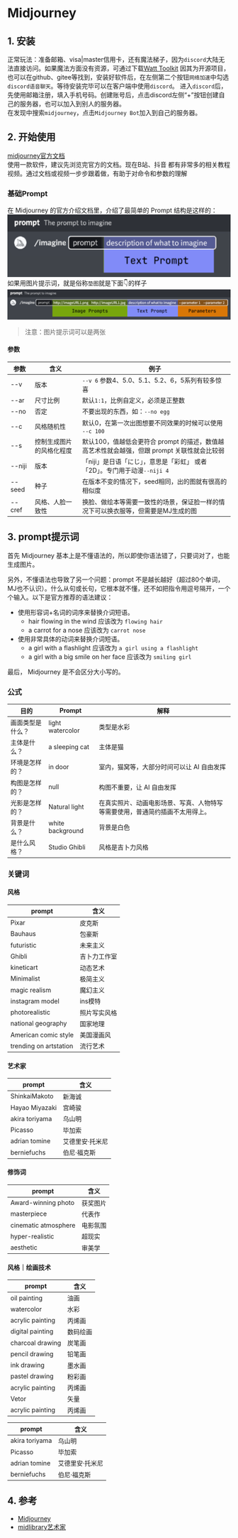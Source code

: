 # Midjourney

## 1. 安装
正常玩法：准备邮箱、visa|master信用卡，还有魔法梯子，因为`discord`大陆无法直接访问。如果魔法方面没有资源，可通过下载[Watt Toolkit](https://steampp.net/) 因其为开源项目，也可以在github、gitee等找到，安装好软件后，在左侧第二个按钮`网络加速`中勾选`discord语音聊天`。等待安装完毕可以在客户端中使用`discord`。
进入`discord`后，先使用邮箱注册，填入手机号码。创建账号后，点击discord左侧“+”按钮创建自己的服务器，也可以加入到别人的服务器。  
在发现中搜索`midjourney`，点击`Midjourney Bot`加入到自己的服务器。

## 2. 开始使用
[midjourney官方文档](https://docs.midjourney.com/docs/quick-start)  
使用一款软件，建议先浏览完官方的文档。现在B站、抖音 都有非常多的相关教程视频。通过文档或视频一步步跟着做，有助于对命令和参数的理解
### 基础Prompt
在 Midjourney 的官方介绍文档里，介绍了最简单的 Prompt 结构是这样的：
![Image prompt](../static/MJ154.png)
如果用图片提示词，就是俗称`垫图`就是下面👇的样子
![Image prompt](../static/MJ155.png)

> 注意：图片提示词可以是两张
#### 参数

| 参数 | 含义 | 例子 | 
| --- | --- | --- |
| --v | 版本 | `--v 6` 参数4、5.0、5.1、5.2、6，5系列有较多惊喜 |
| --ar | 尺寸比例 | 默认`1:1`，比例自定义，必须是正整数 |
| --no | 否定 | 不要出现的东西，如：`--no egg` |
| --c | 风格随机性 | 默认0，在第一次出图想要不同效果的时候可以使用 `--c 100` |
| --s | 控制生成图片的风格化程度 | 默认100，值越低会更符合 prompt 的描述，数值越高艺术性就会越强，但跟 prompt 关联性就会比较弱 |
| --niji | 版本 | 「niji」是日语「にじ」，意思是「彩虹」 或者 「2D」。专门用于动漫`--niji 4` |
| --seed | 种子 | 在版本不变的情况下，seed相同，出的图就有很高的相似度 |
| --cref | 风格、人脸一致性 | 换脸、做绘本等需要一致性的场景，保证脸一样的情况下可以换衣服等，但需要是MJ生成的图 |

## 3. prompt提示词
首先 Midjourney 基本上是不懂语法的，所以即使你语法错了，只要词对了，也能生成图片。

另外，不懂语法也导致了另一个问题：prompt 不是越长越好（超过80个单词，MJ也不认识）。什么从句或长句，它根本就不懂，还不如把指令用逗号隔开，一个个输入。以下是官方推荐的语法建议：

+ 使用形容词+名词的词序来替换介词短语。
    + hair flowing in the wind 应该改为 `flowing hair`
    + a carrot for a nose 应该改为 `carrot nose`
+ 使用非常具体的动词来替换介词短语。
    + a girl with a flashlight 应该改为 `a girl using a flashlight`
    + a girl with a big smile on her face 应该改为 `smiling girl`

最后， Midjourney 是不会区分大小写的。
### 公式
| 目的	| Prompt | 解释 |  
| --- | --- | --- |
| 画面类型是什么？	| light watercolor | 类型是水彩 |
| 主体是什么？	| a sleeping cat | 主体是猫 |
| 环境是怎样的？| in door | 室内，猫窝等，大部分时间可以让 AI 自由发挥 |
| 构图是怎样的？| null | 构图不重要，让 AI 自由发挥 |
| 光影是怎样的？| Natural light | 在真实照片、动画电影场景、写真、人物特写等需要使用，普通简约插画不太用得上。 |
| 背景是什么？	| white background | 背景是白色 |
| 是什么风格？	| Studio Ghibli | 风格是吉卜力风格 |

### 关键词
#### 风格
| prompt | 含义 | 
| --- | --- |
| Pixar | 皮克斯 | 
| Bauhaus | 包豪斯 |
| futuristic | 未来主义 |
| Ghibli | 吉卜力工作室 |
| kineticart| 动态艺术 |
| Minimalist| 极简主义 |
| magic realism | 魔幻主义 |
| instagram model | ins模特 |
| photorealistic | 照片写实风格 |
| national geography | 国家地理 |
| American comic style | 美国漫画风 |
| trending on artstation | 流行艺术 |

#### 艺术家
| prompt | 含义 | 
| --- | --- |
| ShinkaiMakoto | 新海诚 |
| Hayao Miyazaki | 宫崎骏 |
| akira toriyama | 乌山明 |
| Picasso | 毕加索 |
| adrian tomine | 艾德里安·托米尼 |
| berniefuchs | 伯尼·福克斯 |

#### 修饰词
| prompt | 含义 | 
| --- | --- |
| Award-winning photo | 获奖图片 |
| masterpiece | 代表作 |
| cinematic atmosphere | 电影氛围 |
| hyper-realistic | 超现实 | 
| aesthetic | 审美学 | 

#### 风格｜绘画技术
| prompt | 含义 | 
| --- | --- |
| oil painting | 油画 | 
| watercolor | 水彩 | 
| acrylic painting | 丙烯画 | 
| digital painting | 数码绘画 | 
| charcoal drawing | 炭笔画 | 
| pencil drawing | 铅笔画 | 
| ink drawing | 墨水画 | 
| pastel drawing | 粉彩画 | 
| acrylic painting | 丙烯画 | 
| Vetor | 矢量 | 
| acrylic painting | 丙烯画 |


| prompt | 含义 | 
| --- | --- |
| akira toriyama | 乌山明 | 
| Picasso | 毕加索 | 
| adrian tomine| 艾德里安·托米尼 | 
| berniefuchs| 伯尼·福克斯 | 

## 4. 参考

- [Midjourney](https://docs.midjourney.com/)
- [midlibrary艺术家](https://midlibrary.io/)